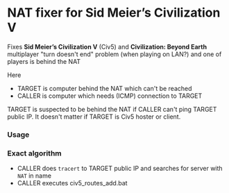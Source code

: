 # NAT fixer for Sid Meier’s Civilization V 
Fixes **Sid Meier’s Civilization V** (Civ5) and **Civilization: Beyond Earth** multiplayer "turn doesn't end" problem (when playing on LAN?) and one of players is behind the NAT

Here 
* TARGET is computer behind the NAT which can't be reached 
* CALLER is computer which needs (ICMP) connection to TARGET

TARGET is suspected to be behind the NAT if CALLER can't ping TARGET public IP. It doesn't matter if TARGET is Civ5 hoster or client.

### Usage


### Exact algorithm
* CALLER does `tracert` to TARGET public IP and searches for server with `NAT` in name
* CALLER executes civ5_routes_add.bat

